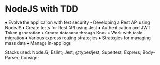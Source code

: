 # NodeJS with TDD

♦ Evolve the application with test security
♦ Developing a Rest API using NodeJS
♦ Create tests for Rest API using Jest
♦ Authentication and JWT Token generation
♦ Create database through Knex
♦ Work with table migration
♦ Various express routing strategies
♦ Strategies for managing mass data
♦ Manage in-app logs

Stacks used:
NodeJS;
Eslint;
Jest;
@types/jest;
Supertest;
Express;
Body-Parser;
Consign;